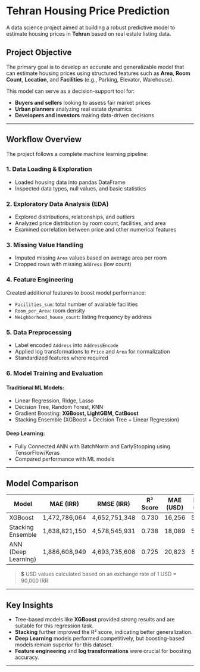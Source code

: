 #  Tehran Housing Price Prediction

A data science project aimed at building a robust predictive model to estimate housing prices in **Tehran** based on real estate listing data.

##  Project Objective

The primary goal is to develop an accurate and generalizable model that can estimate housing prices using structured features such as **Area**, **Room Count**, **Location**, and **Facilities** (e.g., Parking, Elevator, Warehouse). 

This model can serve as a decision-support tool for:
- **Buyers and sellers** looking to assess fair market prices
- **Urban planners** analyzing real estate dynamics
- **Developers and investors** making data-driven decisions

---

##  Workflow Overview

The project follows a complete machine learning pipeline:

### 1. Data Loading & Exploration
- Loaded housing data into pandas DataFrame
- Inspected data types, null values, and basic statistics

### 2. Exploratory Data Analysis (EDA)
- Explored distributions, relationships, and outliers
- Analyzed price distribution by room count, facilities, and area
- Examined correlation between price and other numerical features

### 3. Missing Value Handling
- Imputed missing `Area` values based on average area per room
- Dropped rows with missing `Address` (low count)

### 4. Feature Engineering
Created additional features to boost model performance:
- `Facilities_sum`: total number of available facilities
- `Room_per_Area`: room density
- `Neighborhood_house_count`: listing frequency by address

### 5. Data Preprocessing
- Label encoded `Address` into `AddressEncode`
- Applied log transformations to `Price` and `Area` for normalization
- Standardized features where required

### 6. Model Training and Evaluation

#### Traditional ML Models:
- Linear Regression, Ridge, Lasso
- Decision Tree, Random Forest, KNN
- Gradient Boosting: **XGBoost, LightGBM, CatBoost**
- Stacking Ensemble (XGBoost + Decision Tree + Linear Regression)

#### Deep Learning:
- Fully Connected ANN with BatchNorm and EarlyStopping using TensorFlow/Keras
- Compared performance with ML models

---

## Model Comparison

| Model             | MAE (IRR)          | RMSE (IRR)         | R² Score | MAE (USD)   | RMSE (USD)  |
|-------------------|--------------------|--------------------|----------|-------------|-------------|
| XGBoost           | 1,472,786,064      | 4,652,751,348      | 0.730    | 16,256  | 51,355  |
| Stacking Ensemble  | 1,638,821,150      | 4,578,545,931      | 0.738    | 18,089  | 50,536 |
| ANN (Deep Learning)| 1,886,608,949      | 4,693,735,608      | 0.725    | 20,823  | 51,807  |

> 💲 USD values calculated based on an exchange rate of 1 USD = 90,000 IRR

---

## Key Insights

- Tree-based models like **XGBoost** provided strong results and are suitable for this regression task.
- **Stacking** further improved the R² score, indicating better generalization.
- **Deep Learning** models performed competitively, but boosting-based models remain superior for this dataset.
- **Feature engineering** and **log transformations** were crucial for boosting accuracy.

---


